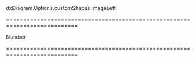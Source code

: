 <!--id-->dxDiagram.Options.customShapes.imageLeft<!--/id-->
===========================================================================
<!--type-->Number<!--/type-->
===========================================================================

<!--shortDescription-->

<!--/shortDescription-->

<!--fullDescription-->

<!--/fullDescription-->